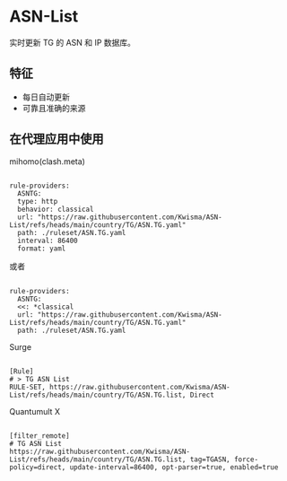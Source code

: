 
# ASN-List
    
实时更新 TG 的 ASN 和 IP 数据库。
    
## 特征
    
- 每日自动更新
- 可靠且准确的来源
    
## 在代理应用中使用
    
mihomo(clash.meta)
   
<pre><code class="language-javascript">
rule-providers:
  ASNTG:
  type: http
  behavior: classical
  url: "https://raw.githubusercontent.com/Kwisma/ASN-List/refs/heads/main/country/TG/ASN.TG.yaml"
  path: ./ruleset/ASN.TG.yaml
  interval: 86400
  format: yaml
</code></pre>

或者

<pre><code class="language-javascript">
rule-providers:
  ASNTG:
  <<: *classical
  url: "https://raw.githubusercontent.com/Kwisma/ASN-List/refs/heads/main/country/TG/ASN.TG.yaml"
  path: ./ruleset/ASN.TG.yaml
</code></pre>
    
Surge
    
<pre><code class="language-javascript">
[Rule]
# > TG ASN List
RULE-SET, https://raw.githubusercontent.com/Kwisma/ASN-List/refs/heads/main/country/TG/ASN.TG.list, Direct
</code></pre>
    
Quantumult X
    
<pre><code class="language-javascript">
[filter_remote]
# TG ASN List
https://raw.githubusercontent.com/Kwisma/ASN-List/refs/heads/main/country/TG/ASN.TG.list, tag=TGASN, force-policy=direct, update-interval=86400, opt-parser=true, enabled=true
</code></pre>
